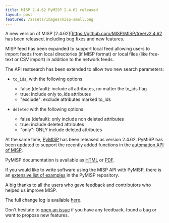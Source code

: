```yaml
---
title: MISP 2.4.62 PyMISP 2.4.62 released
layout: post
featured: /assets/images/misp-small.png
---
```


A new version of MISP [2.4.62](https://github.com/MISP/MISP/tree/v2.4.62 has been released, including bug fixes and new features.

MISP feed has been expanded to support local feed allowing users to import feeds from local directories (if MISP format) or
local files (like free-text or CSV import) in addition to the network feeds.

The API restsearch has been extended to allow two new search parameters:

  - ```to_ids```, with the following options
    - false (default): include all attributes, no matter the to_ids flag
    - true: include only to_ids attributes
    - "exclude": exclude attributes marked to_ids

  - ```deleted``` with the following options
    - false (default): only include non deleted attributes
    - true: include deleted attributes
    - "only": ONLY include deleted attributes

At the same time, [PyMISP](https://github.com/MISP/PyMISP) has been released as version 2.4.62. PyMISP has been updated to support the recently added functions in the [automation API of MISP](https://www.circl.lu/doc/misp/automation/index.html).

PyMISP documentation is available as [HTML](http://pymisp.readthedocs.io/en/latest/) or [PDF](https://media.readthedocs.org/pdf/pymisp/master/pymisp.pdf).

If you would like to write software using the MISP API with PyMISP, there is an [extensive list of examples](https://github.com/MISP/PyMISP/tree/master/examples) in the PyMISP repository.

A big thanks to all the users who gave feedback and contributors who helped us improve MISP.

The full change log is available [here](https://www.misp.software/Changelog.txt).

Don't hesitate to [open an issue](https://github.com/MISP/MISP/issues) if you have any feedback, found a bug or want to propose new features.
